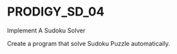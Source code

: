 # PRODIGY_SD_04
Implement A Sudoku Solver






Create a program that solve Sudoku Puzzle automatically.
